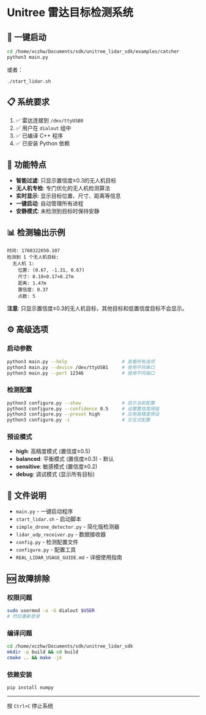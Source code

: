 # Unitree 雷达目标检测系统

## 🚀 一键启动

```bash
cd /home/xczhw/Documents/sdk/unitree_lidar_sdk/examples/catcher
python3 main.py
```

或者：
```bash
./start_lidar.sh
```

## 📋 系统要求

1. ✅ 雷达连接到 `/dev/ttyUSB0`
2. ✅ 用户在 `dialout` 组中
3. ✅ 已编译 C++ 程序
4. ✅ 已安装 Python 依赖

## 🎯 功能特点

- **智能过滤**: 只显示置信度≥0.3的无人机目标
- **无人机专检**: 专门优化的无人机检测算法
- **实时显示**: 显示目标位置、尺寸、距离等信息
- **一键启动**: 自动管理所有进程
- **安静模式**: 未检测到目标时保持安静

## 📊 检测输出示例

```
时间: 1760322650.107
检测到 1 个无人机目标:
  无人机 1:
    位置: (0.67, -1.31, 0.67)
    尺寸: 0.10×0.17×0.27m
    距离: 1.47m
    置信度: 0.37
    点数: 5
```

**注意**: 只显示置信度≥0.3的无人机目标，其他目标和低置信度目标不会显示。

## ⚙️ 高级选项

### 启动参数
```bash
python3 main.py --help                    # 查看所有选项
python3 main.py --device /dev/ttyUSB1     # 使用不同串口
python3 main.py --port 12346              # 使用不同端口
```

### 检测配置
```bash
python3 configure.py --show               # 显示当前配置
python3 configure.py --confidence 0.5     # 设置置信度阈值
python3 configure.py --preset high        # 应用高精度预设
python3 configure.py -i                   # 交互式配置
```

### 预设模式
- **high**: 高精度模式 (置信度≥0.5)
- **balanced**: 平衡模式 (置信度≥0.3) - 默认
- **sensitive**: 敏感模式 (置信度≥0.2)
- **debug**: 调试模式 (显示所有目标)

## 📁 文件说明

- `main.py` - 一键启动程序
- `start_lidar.sh` - 启动脚本
- `simple_drone_detector.py` - 简化版检测器
- `lidar_udp_receiver.py` - 数据接收器
- `config.py` - 检测配置文件
- `configure.py` - 配置工具
- `REAL_LIDAR_USAGE_GUIDE.md` - 详细使用指南

## 🆘 故障排除

### 权限问题
```bash
sudo usermod -a -G dialout $USER
# 然后重新登录
```

### 编译问题
```bash
cd /home/xczhw/Documents/sdk/unitree_lidar_sdk
mkdir -p build && cd build
cmake .. && make -j4
```

### 依赖安装
```bash
pip install numpy
```

---
按 `Ctrl+C` 停止系统